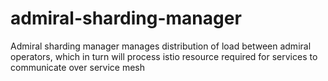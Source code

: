 # admiral-sharding-manager
Admiral sharding manager manages distribution of load between admiral operators, which in turn will process istio resource required for services to communicate over service mesh